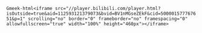 `Gmeek-html<iframe src="//player.bilibili.com/player.html?isOutside=true&aid=112593121379073&bvid=BV1nMGseZEkF&cid=500001577767651&p=1" scrolling="no" border="0" frameborder="no" framespacing="0" allowfullscreen="true" width="100%" height="460px"></iframe>`